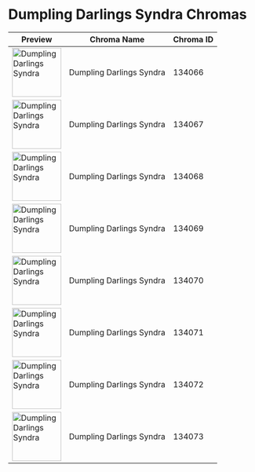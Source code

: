 # Dumpling Darlings Syndra Chromas

| Preview | Chroma Name | Chroma ID |
|---|---|---|
| <img src='https://raw.communitydragon.org/latest/plugins/rcp-be-lol-game-data/global/default/v1/champion-chroma-images/134/134066.png' alt='Dumpling Darlings Syndra' width='100'> | Dumpling Darlings Syndra | 134066 |
| <img src='https://raw.communitydragon.org/latest/plugins/rcp-be-lol-game-data/global/default/v1/champion-chroma-images/134/134067.png' alt='Dumpling Darlings Syndra' width='100'> | Dumpling Darlings Syndra | 134067 |
| <img src='https://raw.communitydragon.org/latest/plugins/rcp-be-lol-game-data/global/default/v1/champion-chroma-images/134/134068.png' alt='Dumpling Darlings Syndra' width='100'> | Dumpling Darlings Syndra | 134068 |
| <img src='https://raw.communitydragon.org/latest/plugins/rcp-be-lol-game-data/global/default/v1/champion-chroma-images/134/134069.png' alt='Dumpling Darlings Syndra' width='100'> | Dumpling Darlings Syndra | 134069 |
| <img src='https://raw.communitydragon.org/latest/plugins/rcp-be-lol-game-data/global/default/v1/champion-chroma-images/134/134070.png' alt='Dumpling Darlings Syndra' width='100'> | Dumpling Darlings Syndra | 134070 |
| <img src='https://raw.communitydragon.org/latest/plugins/rcp-be-lol-game-data/global/default/v1/champion-chroma-images/134/134071.png' alt='Dumpling Darlings Syndra' width='100'> | Dumpling Darlings Syndra | 134071 |
| <img src='https://raw.communitydragon.org/latest/plugins/rcp-be-lol-game-data/global/default/v1/champion-chroma-images/134/134072.png' alt='Dumpling Darlings Syndra' width='100'> | Dumpling Darlings Syndra | 134072 |
| <img src='https://raw.communitydragon.org/latest/plugins/rcp-be-lol-game-data/global/default/v1/champion-chroma-images/134/134073.png' alt='Dumpling Darlings Syndra' width='100'> | Dumpling Darlings Syndra | 134073 |
